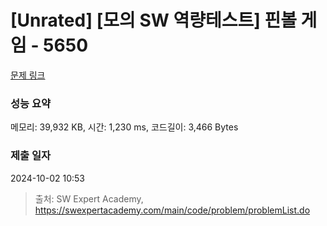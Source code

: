 # [Unrated] [모의 SW 역량테스트] 핀볼 게임 - 5650 

[문제 링크](https://swexpertacademy.com/main/code/problem/problemDetail.do?contestProbId=AWXRF8s6ezEDFAUo) 

### 성능 요약

메모리: 39,932 KB, 시간: 1,230 ms, 코드길이: 3,466 Bytes

### 제출 일자

2024-10-02 10:53



> 출처: SW Expert Academy, https://swexpertacademy.com/main/code/problem/problemList.do